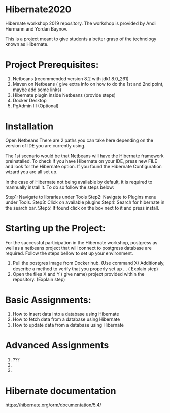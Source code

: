 # Hibernate2020

Hibernate workshop 2019 repository. The workshop is provided by Andi Hermann and Yordan Baynov.

This is a project meant to give students a better grasp of the technology known as Hibernate. 

# Project Prerequisites:
1. Netbeans (recommended version 8.2 with jdk1.8.0_261)
2. Maven on Netbeans ( give extra info on how to do the 1st and 2nd point, maybe add some links)
3. Hibernate plugin inside Netbeans (provide steps)
4. Docker Desktop 
5. PgAdmin III (Optional) 

# Installation
Open Netbeans 
There are 2 paths you can take here depending on the version of IDE you are currently using.

The 1st scenario would be that Netbeans will have the Hibernate framework preinstalled. 
To check if you have Hibernate on your IDE, press new FILE and look for the Hibernate option.
If you found the Hibernate Configuration wizard you are all set up.

In the case of Hibernate not being available by default, it is required to mannually install it.
To do so follow the steps below:

Step1: Navigate to libraries under Tools 
Step2: Navigate to Plugins menu under Tools.
Step3: Click on available plugins
Step4: Search for hibernate in the search bar. 
Step5: If found click on the box next to it and press install.


# Starting up the Project:
For the successful participation in the Hibernate workshop, postgress as well as a netbeans project that will connect to postgress database are required.
Follow the steps bellow to set up your environment.

1. Pull the postgres image from Docker hub. (Use command X) Additionaly, describe a method to verify that you properly set up ... ( Explain step)
2. Open the files X and Y ( give name)  project provided within the repository. (Explain step)

# Basic Assignments:
1. How to insert data into a database using Hibernate
2. How to fetch data from a database using Hibernate
3. How to update data from a database using Hibernate

# Advanced Assignments
1. ???
2.
3.

# Hibernate documentation
https://hibernate.org/orm/documentation/5.4/
